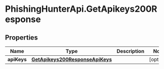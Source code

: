 # PhishingHunterApi.GetApikeys200Response

## Properties

Name | Type | Description | Notes
------------ | ------------- | ------------- | -------------
**apiKeys** | [**GetApikeys200ResponseApiKeys**](GetApikeys200ResponseApiKeys.md) |  | [optional] 


